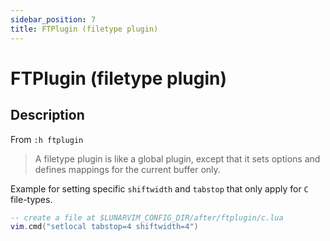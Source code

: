 ```yaml
---
sidebar_position: 7
title: FTPlugin (filetype plugin)
---
```


# FTPlugin (filetype plugin)

## Description

From `:h ftplugin`

> A filetype plugin is like a global plugin, except that it sets options and
> defines mappings for the current buffer only.

Example for setting specific `shiftwidth` and `tabstop` that only apply for `C` file-types.

```lua
-- create a file at $LUNARVIM_CONFIG_DIR/after/ftplugin/c.lua
vim.cmd("setlocal tabstop=4 shiftwidth=4")
```
